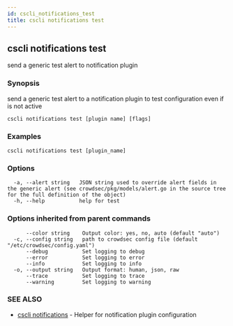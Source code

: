 ```yaml
---
id: cscli_notifications_test
title: cscli notifications test
---
```

## cscli notifications test

send a generic test alert to notification plugin

### Synopsis

send a generic test alert to a notification plugin to test configuration even if is not active

```
cscli notifications test [plugin name] [flags]
```

### Examples

```
cscli notifications test [plugin_name]
```

### Options

```
  -a, --alert string   JSON string used to override alert fields in the generic alert (see crowdsec/pkg/models/alert.go in the source tree for the full definition of the object)
  -h, --help           help for test
```

### Options inherited from parent commands

```
      --color string    Output color: yes, no, auto (default "auto")
  -c, --config string   path to crowdsec config file (default "/etc/crowdsec/config.yaml")
      --debug           Set logging to debug
      --error           Set logging to error
      --info            Set logging to info
  -o, --output string   Output format: human, json, raw
      --trace           Set logging to trace
      --warning         Set logging to warning
```

### SEE ALSO

* [cscli notifications](/cscli/cscli_notifications.md)	 - Helper for notification plugin configuration

